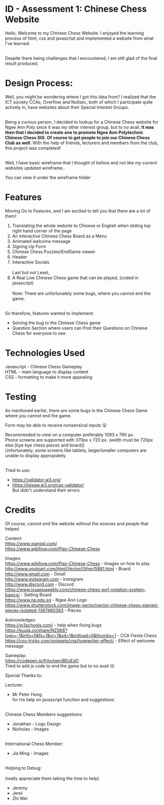 <!-- Project Documentation -->
# ID - Assessment 1: Chinese Chess Website
Hello, Welcome to my Chinese Chess Website. I enjoyed the learning process of html, css and javascript and implemented a website from what I've learned. <br><br>

Despite there being challenges that I encountered, I am still glad of the final result produced.

# Design Process:
Well, you might be wondering where I got this idea from? I realized that the ICT society CCAs, Overflow and Nullsec, both of which I participate quite actively in, have websites about their Special Interest Groups. 
<br><br>

Being a curious person, I decided to lookup for a Chinese Chess website for Ngee Ann Poly since it was my other interest group, but to no avail. **It was then that I decided to create one to promote Ngee Ann Polytechnic Chinese Chess SIG. Of course to get people to join our Chinese Chess Club as well**. With the help of friends, lecturers and members from the club, this project was completed!
<br><br>

Well, I have basic wireframe that I thought of before and not like my current websites updated wireframe..

You can view it under the wireframe folder
# Features
Moving On to Features, and I am excited to tell you that there are a lot of them!

1. Translating the whole website to Chinese or English when sliding top right hand corner of the page
2. An interactive Chinese Chess Board as a Menu
3. Animated welcome message
4. Signing Up Form
5. Chinese Chess Puzzles/EndGame viewer
6. Header
7. Interactive Socials<br><br>
Last but not Least,
8. A Real Live Chinese Chess game that can be played, (coded in javascript)<br><br>
Note: There are unfortunately some bugs, where you cannot end the game.
<br><br>

So therefore, features wanted to implement:<br>
- Solving the bug to the Chinese Chess game
- Question Section where users can Post their Questions on Chinese Chess for everyone to see

# Technologies Used

Javascript - Chinese Chess Gameplay<br>
HTML - main language to display content<br>
CSS - formatting to make it more appealing

# Testing
As mentioned earlier, there are some bugs in the Chinese Chess Game where you cannot end the game.<br>

Form may be able to receive nonsensical inputs :open_mouth:<br>

Recommended to view on a computer preferably 1093 x 790 px.<br>
Phone screens are supported with 370px x 720 px. (width must be 720px else [bye bye chess pieces and board])<br>
Unfortunately, some screens like tablets, larger/smaller computers are unable to display appropiately.<br>
<br>

Tried to use:<br>
- https://validator.w3.org/
- https://jigsaw.w3.org/css-validator/<br>
But didn't understand their errors
<!-- Credits and references -->
# Credits
Of course, cannot end the website without the sources and people that helped 

Content:<br>
https://www.xiangqi.com/<br>
https://www.wikihow.com/Play-Chinese-Chess

Images:<br>
https://www.wikihow.com/Play-Chinese-Chess - Images on how to play<br>
http://www.youtoart.com/html/Vector/Other/5861.html - Board<br>
http://www.gmail.com - Gmail<br>
http://www.instagram.com - Instagram<br>
http://www.discord.com - Discord<br>
https://www.iosappweekly.com/chinese-chess-wxf-notation-system-basics/ - Setting Board<br>
https://www.np.edu.sg - Ngee Ann Logo<br>
https://www.shutterstock.com/image-vector/vector-chinese-chess-xiangqi-pieces-isolated-1387460393 - Pieces<br>

Acknowledges:<br>
https://w3schools.com/ - help when fixing bugs<br>
https://kuula.co/share/NZSK6?logo=-1&info=0&fs=1&vr=1&sd=1&initload=0&thumbs=1 - CCA Fiesta Chess<br>
https://css-tricks.com/snippets/css/typewriter-effect/ - Effect of welcome message<br>

Gameplay:<br>
https://codepen.io/fritx/pen/BEoEdO<br>
Tried to add js code to end the game but to no avail :disappointed_relieved:<br>

Special Thanks to:<br>

Lecturer:<br>
- Mr Peter Hung<br>
for his help on javascript function and suggestions
<br><br>


Chinese Chess Members suggestions:<br>
- Jonathan - Logo Design <br>
- Nicholas - Images
<br><br>

International Chess Member:<br>
- Jia Ming - Images
<br><br>

Helping to Debug:<br><br>
(really appreciate them taking the time to help)<br>
- Jeremy<br>
- Jerel<br>
- Zhi Wei





